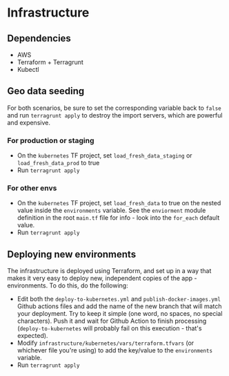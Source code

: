 # Infrastructure

## Dependencies

- AWS
- Terraform + Terragrunt
- Kubectl

## Geo data seeding

For both scenarios, be sure to set the corresponding variable back to `false` and run `terragrunt apply` to destroy
the import servers, which are powerful and expensive.

### For production or staging

- On the `kubernetes` TF project, set `load_fresh_data_staging` or `load_fresh_data_prod` to true
- Run `terragrunt apply`

### For other envs

- On the `kubernetes` TF project, set `load_fresh_data` to true on the nested value inside the `environments` variable.
  See the `enviorment` module definition in the root `main.tf` file for info - look into the `for_each` default value.
- Run `terragrunt apply`

## Deploying new environments

The infrastructure is deployed using Terraform, and set up in a way that makes it very easy to deploy new, independent
copies of the app - environments. To do this, do the following:

- Edit both the `deploy-to-kubernetes.yml` and `publish-docker-images.yml` Github actions files and add the name of the
  new branch that will match your deployment. Try to keep it simple (one word, no spaces, no special characters). Push
  it and wait for Github Action to finish processing (`deploy-to-kubernetes` will probably fail on this execution -
  that's expected).
- Modify `infrastructure/kubernetes/vars/terraform.tfvars` (or whichever file you're using) to add the key/value to
  the `environments` variable.
- Run `terragrunt apply`
